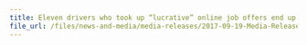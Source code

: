 ```yaml
---
title: Eleven drivers who took up “lucrative” online job offers end up in jail
file_url: /files/news-and-media/media-releases/2017-09-19-Media-Release.pdf
---
```

